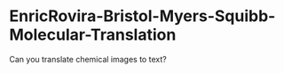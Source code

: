 # EnricRovira-Bristol-Myers-Squibb-Molecular-Translation
Can you translate chemical images to text?
